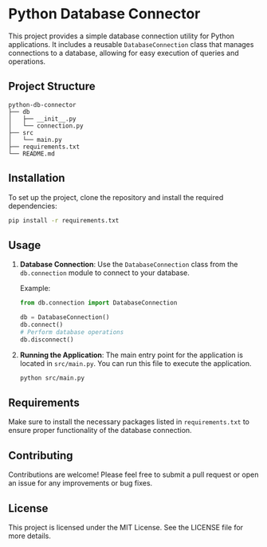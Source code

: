 # Python Database Connector

This project provides a simple database connection utility for Python applications. It includes a reusable `DatabaseConnection` class that manages connections to a database, allowing for easy execution of queries and operations.

## Project Structure

```
python-db-connector
├── db
│   ├── __init__.py
│   └── connection.py
├── src
│   └── main.py
├── requirements.txt
└── README.md
```

## Installation

To set up the project, clone the repository and install the required dependencies:

```bash
pip install -r requirements.txt
```

## Usage

1. **Database Connection**: Use the `DatabaseConnection` class from the `db.connection` module to connect to your database.

   Example:
   ```python
   from db.connection import DatabaseConnection

   db = DatabaseConnection()
   db.connect()
   # Perform database operations
   db.disconnect()
   ```

2. **Running the Application**: The main entry point for the application is located in `src/main.py`. You can run this file to execute the application.

   ```bash
   python src/main.py
   ```

## Requirements

Make sure to install the necessary packages listed in `requirements.txt` to ensure proper functionality of the database connection.

## Contributing

Contributions are welcome! Please feel free to submit a pull request or open an issue for any improvements or bug fixes.

## License

This project is licensed under the MIT License. See the LICENSE file for more details.